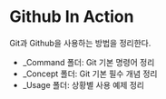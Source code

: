 # Github In Action

Git과 Github을 사용하는 방법을 정리한다.

 - _Command 폴더: Git 기본 명령어 정리
 - _Concept 폴더: Git 기본 필수 개념 정리
 - _Usage 폴더: 상황별 사용 예제 정리

